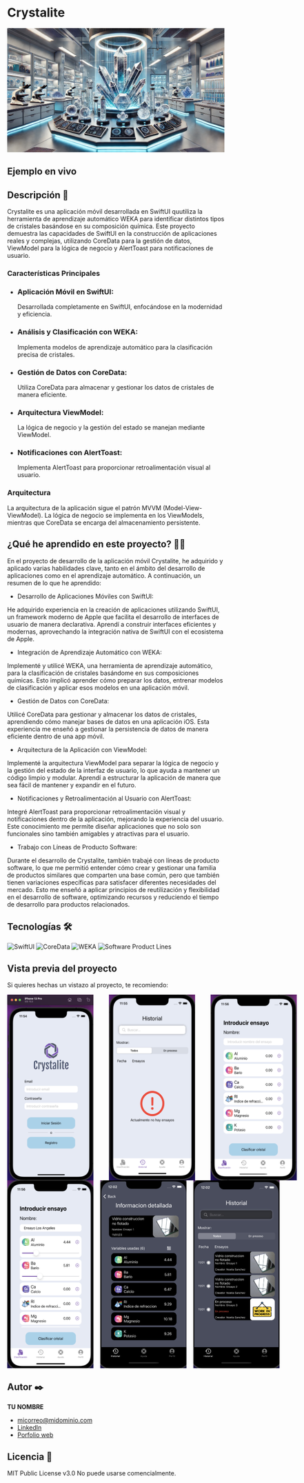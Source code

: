 # Crystalite
![Imagen del proyecto](https://github.com/DavidSilvente/Crystalite/blob/main/media/laboratorio.jpg?raw=true)

## Ejemplo en vivo

## Descripción 📑

Crystalite es una aplicación móvil desarrollada en SwiftUI quutiliza la herramienta de aprendizaje automático WEKA para identificar distintos tipos de cristales basándose en su composición química.
Este proyecto demuestra las capacidades de SwiftUI en la construcción de aplicaciones reales y complejas, utilizando CoreData para la gestión de datos, ViewModel para la lógica de negocio y AlertToast para notificaciones de usuario.

### Características Principales
- ### Aplicación Móvil en SwiftUI:
  Desarrollada completamente en SwiftUI, enfocándose en la modernidad y eficiencia.
- ### Análisis y Clasificación con WEKA:
  Implementa modelos de aprendizaje automático para la clasificación precisa de cristales.
- ### Gestión de Datos con CoreData:
  Utiliza CoreData para almacenar y gestionar los datos de cristales de manera eficiente.
- ### Arquitectura ViewModel:
  La lógica de negocio y la gestión del estado se manejan mediante ViewModel.
- ### Notificaciones con AlertToast:
  Implementa AlertToast para proporcionar retroalimentación visual al usuario.

### Arquitectura
La arquitectura de la aplicación sigue el patrón MVVM (Model-View-ViewModel). La lógica de negocio se implementa en los ViewModels, mientras que CoreData se encarga del almacenamiento persistente.

## ¿Qué he aprendido en este proyecto? 🙇🏻 

En el proyecto de desarrollo de la aplicación móvil Crystalite, he adquirido y aplicado varias habilidades clave, tanto en el ámbito del desarrollo de aplicaciones como en el aprendizaje automático. A continuación, un resumen de lo que he aprendido:

- Desarrollo de Aplicaciones Móviles con SwiftUI:

He adquirido experiencia en la creación de aplicaciones utilizando SwiftUI, un framework moderno de Apple que facilita el desarrollo de interfaces de usuario de manera declarativa.
Aprendí a construir interfaces eficientes y modernas, aprovechando la integración nativa de SwiftUI con el ecosistema de Apple.

- Integración de Aprendizaje Automático con WEKA:

Implementé y utilicé WEKA, una herramienta de aprendizaje automático, para la clasificación de cristales basándome en sus composiciones químicas.
Esto implicó aprender cómo preparar los datos, entrenar modelos de clasificación y aplicar esos modelos en una aplicación móvil.

- Gestión de Datos con CoreData:

Utilicé CoreData para gestionar y almacenar los datos de cristales, aprendiendo cómo manejar bases de datos en una aplicación iOS.
Esta experiencia me enseñó a gestionar la persistencia de datos de manera eficiente dentro de una app móvil.

- Arquitectura de la Aplicación con ViewModel:

Implementé la arquitectura ViewModel para separar la lógica de negocio y la gestión del estado de la interfaz de usuario, lo que ayuda a mantener un código limpio y modular.
Aprendí a estructurar la aplicación de manera que sea fácil de mantener y expandir en el futuro.

- Notificaciones y Retroalimentación al Usuario con AlertToast:

Integré AlertToast para proporcionar retroalimentación visual y notificaciones dentro de la aplicación, mejorando la experiencia del usuario.
Este conocimiento me permite diseñar aplicaciones que no solo son funcionales sino también amigables y atractivas para el usuario.

- Trabajo con Líneas de Producto Software:

Durante el desarrollo de Crystalite, también trabajé con líneas de producto software, lo que me permitió entender cómo crear y gestionar una familia de productos similares que comparten una base común, pero que también tienen variaciones específicas para satisfacer diferentes necesidades del mercado.
Esto me enseñó a aplicar principios de reutilización y flexibilidad en el desarrollo de software, optimizando recursos y reduciendo el tiempo de desarrollo para productos relacionados.

## Tecnologías 🛠
<!-- Iconos sacados de: https://github.com/hendrasob/badges/blob/master/README.md y https://github.com/alexandresanlim/Badges4-README.md-Profile -->
![SwiftUI](https://img.shields.io/badge/SwiftUI-FA7343?style=for-the-badge&logo=swift&logoColor=white)
![CoreData](https://img.shields.io/badge/CoreData-1428A0?style=for-the-badge&logo=apple&logoColor=white)
![WEKA](https://img.shields.io/badge/WEKA-008080?style=for-the-badge&logo=weka&logoColor=white)
![Software Product Lines](https://img.shields.io/badge/Software_Product_Lines-4CAF50?style=for-the-badge&logo=code&logoColor=white)

## Vista previa del proyecto
Si quieres hechas un vistazo al proyecto, te recomiendo:

<div style="display: flex; justify-content: space-around; gap: 10px;">
    <img src="https://github.com/DavidSilvente/Crystalite/blob/main/media/inicio-sesion.png" alt="Descripción de la imagen 3" width="200"/>
  &nbsp;&nbsp;&nbsp;&nbsp; &nbsp;&nbsp;&nbsp;&nbsp; &nbsp;&nbsp;&nbsp;&nbsp; &nbsp;&nbsp;&nbsp;&nbsp;
    <img src="https://github.com/DavidSilvente/Crystalite/blob/main/media/no-ensayos.png" alt="Descripción de la imagen 5" width="200"/>
  &nbsp;&nbsp;&nbsp;&nbsp; &nbsp;&nbsp;&nbsp;&nbsp; &nbsp;&nbsp;&nbsp;&nbsp; &nbsp;&nbsp;&nbsp;&nbsp;
    <img src="https://github.com/DavidSilvente/Crystalite/blob/main/media/realizar-ensayo.png" alt="Descripción de la imagen 6" width="200"/>
</div>

<div style="display: flex; justify-content: space-around;">
    <img src="https://github.com/DavidSilvente/Crystalite/blob/main/media/realizar-ensayo-2.png" alt="Descripción de la imagen 3" width="200"/>
     &nbsp;&nbsp;&nbsp;&nbsp; &nbsp;&nbsp;&nbsp;&nbsp; &nbsp;&nbsp;&nbsp;&nbsp; &nbsp;&nbsp;&nbsp;&nbsp;
    <img src="https://github.com/DavidSilvente/Crystalite/blob/main/media/detalles-cristal-night.png" alt="Descripción de la imagen" width="200"/>
  &nbsp;&nbsp;&nbsp;&nbsp; &nbsp;&nbsp;&nbsp;&nbsp; &nbsp;&nbsp;&nbsp;&nbsp; &nbsp;&nbsp;&nbsp;&nbsp;
    <img src="https://github.com/DavidSilvente/Crystalite/blob/main/media/ensayos-cristal-night.png" alt="Descripción de la imagen 2" width="200"/>
</div>

## Autor ✒️
**TU NOMBRE**

* [micorreo@midominio.com](dsilvente2@gmail.com)
* [LinkedIn](https://www.linkedin.com/in/tu-url-de-linkedin/)
* [Porfolio web](https://tu-dominio.com/)
  
## Licencia 📄
MIT Public License v3.0
No puede usarse comencialmente.
